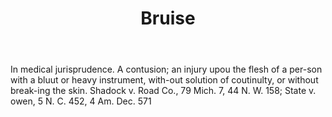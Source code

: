 ---
title: Bruise
letter: B
permalink: "/definitions/bld-bruise.html"
body: In medical jurisprudence. A contusion; an injury upou the flesh of a per-son
  with a bluut or heavy instrument, with-out solution of coutinulty, or without break-ing
  the skin. Shadock v. Road Co., 79 Mich. 7, 44 N. W. 158; State v. owen, 5 N. C.
  452, 4 Am. Dec. 571
published_at: '2018-07-07'
source: Black's Law Dictionary 2nd Ed (1910)
layout: post
---